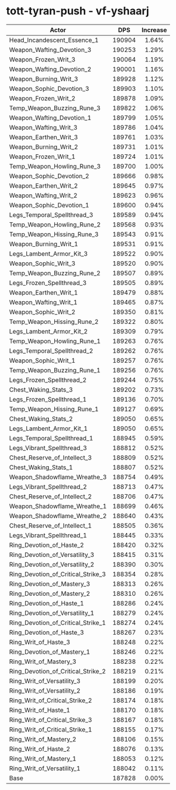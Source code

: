 # tott-tyran-push - vf-yshaarj
| Actor | DPS | Increase |
|---|:---:|:---:|
|Head_Incandescent_Essence_1|190904|1.64%|
|Weapon_Wafting_Devotion_3|190253|1.29%|
|Weapon_Frozen_Writ_3|190064|1.19%|
|Weapon_Wafting_Devotion_2|190001|1.16%|
|Weapon_Burning_Writ_3|189928|1.12%|
|Weapon_Sophic_Devotion_3|189903|1.10%|
|Weapon_Frozen_Writ_2|189878|1.09%|
|Temp_Weapon_Buzzing_Rune_3|189822|1.06%|
|Weapon_Wafting_Devotion_1|189799|1.05%|
|Weapon_Wafting_Writ_3|189786|1.04%|
|Weapon_Earthen_Writ_3|189761|1.03%|
|Weapon_Burning_Writ_2|189731|1.01%|
|Weapon_Frozen_Writ_1|189724|1.01%|
|Temp_Weapon_Howling_Rune_3|189700|1.00%|
|Weapon_Sophic_Devotion_2|189666|0.98%|
|Weapon_Earthen_Writ_2|189645|0.97%|
|Weapon_Wafting_Writ_2|189623|0.96%|
|Weapon_Sophic_Devotion_1|189600|0.94%|
|Legs_Temporal_Spellthread_3|189589|0.94%|
|Temp_Weapon_Howling_Rune_2|189568|0.93%|
|Temp_Weapon_Hissing_Rune_3|189543|0.91%|
|Weapon_Burning_Writ_1|189531|0.91%|
|Legs_Lambent_Armor_Kit_3|189522|0.90%|
|Weapon_Sophic_Writ_3|189520|0.90%|
|Temp_Weapon_Buzzing_Rune_2|189507|0.89%|
|Legs_Frozen_Spellthread_3|189505|0.89%|
|Weapon_Earthen_Writ_1|189479|0.88%|
|Weapon_Wafting_Writ_1|189465|0.87%|
|Weapon_Sophic_Writ_2|189350|0.81%|
|Temp_Weapon_Hissing_Rune_2|189322|0.80%|
|Legs_Lambent_Armor_Kit_2|189309|0.79%|
|Temp_Weapon_Howling_Rune_1|189263|0.76%|
|Legs_Temporal_Spellthread_2|189262|0.76%|
|Weapon_Sophic_Writ_1|189257|0.76%|
|Temp_Weapon_Buzzing_Rune_1|189256|0.76%|
|Legs_Frozen_Spellthread_2|189244|0.75%|
|Chest_Waking_Stats_3|189202|0.73%|
|Legs_Frozen_Spellthread_1|189136|0.70%|
|Temp_Weapon_Hissing_Rune_1|189127|0.69%|
|Chest_Waking_Stats_2|189050|0.65%|
|Legs_Lambent_Armor_Kit_1|189050|0.65%|
|Legs_Temporal_Spellthread_1|188945|0.59%|
|Legs_Vibrant_Spellthread_3|188812|0.52%|
|Chest_Reserve_of_Intellect_3|188809|0.52%|
|Chest_Waking_Stats_1|188807|0.52%|
|Weapon_Shadowflame_Wreathe_3|188754|0.49%|
|Legs_Vibrant_Spellthread_2|188713|0.47%|
|Chest_Reserve_of_Intellect_2|188706|0.47%|
|Weapon_Shadowflame_Wreathe_1|188699|0.46%|
|Weapon_Shadowflame_Wreathe_2|188640|0.43%|
|Chest_Reserve_of_Intellect_1|188505|0.36%|
|Legs_Vibrant_Spellthread_1|188445|0.33%|
|Ring_Devotion_of_Haste_2|188420|0.32%|
|Ring_Devotion_of_Versatility_3|188415|0.31%|
|Ring_Devotion_of_Versatility_2|188390|0.30%|
|Ring_Devotion_of_Critical_Strike_3|188354|0.28%|
|Ring_Devotion_of_Mastery_3|188313|0.26%|
|Ring_Devotion_of_Mastery_2|188310|0.26%|
|Ring_Devotion_of_Haste_1|188286|0.24%|
|Ring_Devotion_of_Versatility_1|188279|0.24%|
|Ring_Devotion_of_Critical_Strike_1|188274|0.24%|
|Ring_Devotion_of_Haste_3|188267|0.23%|
|Ring_Writ_of_Haste_3|188248|0.22%|
|Ring_Devotion_of_Mastery_1|188246|0.22%|
|Ring_Writ_of_Mastery_3|188238|0.22%|
|Ring_Devotion_of_Critical_Strike_2|188219|0.21%|
|Ring_Writ_of_Versatility_3|188199|0.20%|
|Ring_Writ_of_Versatility_2|188186|0.19%|
|Ring_Writ_of_Critical_Strike_2|188174|0.18%|
|Ring_Writ_of_Haste_1|188170|0.18%|
|Ring_Writ_of_Critical_Strike_3|188167|0.18%|
|Ring_Writ_of_Critical_Strike_1|188155|0.17%|
|Ring_Writ_of_Mastery_2|188106|0.15%|
|Ring_Writ_of_Haste_2|188076|0.13%|
|Ring_Writ_of_Mastery_1|188053|0.12%|
|Ring_Writ_of_Versatility_1|188042|0.11%|
|Base|187828|0.00%|
